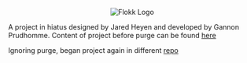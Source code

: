 <p align="center">
  <img alt="Flokk Logo" src="https://static1.squarespace.com/static/57b2506fd1758eeaa57661c6/t/58ed16dddb29d6ca05065bdb/1491932923908/Flokk+Logo+Invert.png?format=1000w">
</p>

A project in hiatus designed by Jared Heyen and developed by Gannon Prudhomme.
Content of project before purge can be found [here](https://github.com/heyenhigher/flokk/tree/14bfed1da8d3a417d0f8498e840099cf6cc2ea70)

Ignoring purge, began project again in different [repo](https://github.com/gannonprudhomme/flokk)
